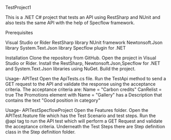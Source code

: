 TestProject1

This is a .NET C# project that tests an API using RestSharp and NUnit and also tests the same API with the help of Specflow framework.

Prerequisites

Visual Studio or Rider
RestSharp library
NUnit framework
Newtonsoft.Json library
System.Text.Json library
Specflow plugin for .NET

Installation
Clone the repository from GitHub.
Open the project in Visual Studio or Rider.
Install the RestSharp, Newtonsoft.Json,Specflow for .NET and System.Text.Json libraries using NuGet.
Build the project.

Usage- APITest
Open the ApiTests.cs file.
Run the TestApi method to send a GET request to the API and validate the response using the acceptance criteria.
The acceptance criteria are:
Name = "Carbon credits"
CanRelist = true
The Promotions element with Name = "Gallery" has a Description that contains the text "Good position in category"

Usage- APITestSpecflowProject
Open the Features folder.
Open the APITest.feature file which has the Test Scenario and test steps.
Run the @api tag to run the API test which will perform a GET Request and validate the acceptance criteria.
Underneath the Test Steps there are Step definition class in the Step definition folder. 